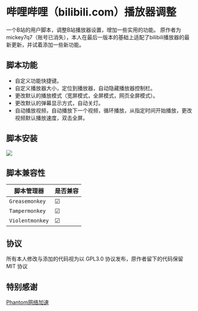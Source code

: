 # 哔哩哔哩（bilibili.com）播放器调整

一个B站的用户脚本，调整B站播放器设置，增加一些实用的功能。
原作者为mickey7q7（账号已消失），本人在最后一版本的基础上适配了bilibili播放器的最新更新，并试着添加一些新功能。

##  脚本功能
* 自定义功能快捷键。
* 自定义播放器大小，定位到播放器，自动隐藏播放器控制栏。
* 更改默认的播放模式（宽屏模式，全屏模式，网页全屏模式）。
* 更改默认的弹幕显示方式，自动关灯。
* 自动播放视频，自动播放下一个视频，循环播放，从指定时间开始播放，更改视频默认播放速度，双击全屏。


## 脚本安装
[![](https://img.shields.io/badge/%E5%AE%89%E8%A3%85%E7%9B%B4%E9%93%BE-%F0%9F%90%92-blue.svg)](https://github.com/kkren/bilibili_adjustPlayer/raw/master/bilibili_adjustPlayer.user.js "请确认已安装并启动脚本管理器")  

##  脚本兼容性
| 脚本管理器 | 是否兼容
| ---- | ----
| `Greasemonkey` | ☑
| `Tampermonkey` | ☑
|  `Violentmonkey` | ☑
## 协议
所有本人修改与添加的代码视为以 GPL3.0 协议发布，原作者留下的代码保留 MIT 协议
## 特别感谢

[Phantom网络加速](https://ssrfq.com/)
